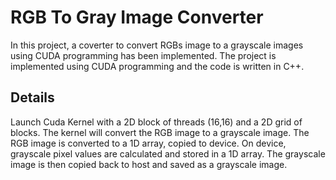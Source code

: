 # RGB To Gray Image Converter
In this project, a coverter to convert RGBs image to a grayscale images using CUDA programming has been implemented. The project is implemented using CUDA programming and the code is written in C++.

## Details
Launch Cuda Kernel with a 2D block of threads (16,16) and a 2D grid of blocks. The kernel will convert the RGB image to a grayscale image. The RGB image is converted to a 1D array, copied to device. On device, grayscale pixel values are calculated and stored in a 1D array. The grayscale image is then copied back to host and saved as a grayscale image.
